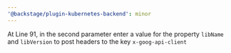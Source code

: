 ```yaml
---
'@backstage/plugin-kubernetes-backend': minor
---
```


At Line 91, in the second parameter enter a value for the property `libName` and `libVersion` to post headers to the key `x-goog-api-client`

